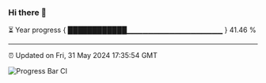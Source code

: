 ### Hi there 👋

⏳ Year progress { ████████████▁▁▁▁▁▁▁▁▁▁▁▁▁▁▁▁▁▁ } 41.46 %

---

⏰ Updated on Fri, 31 May 2024 17:35:54 GMT

![Progress Bar CI](https://github.com/IshwaranRudhara/GIT-ACTION/workflows/Progress%20Bar%20CI/badge.svg)
